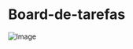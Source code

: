 # Board-de-tarefas

![Image](https://github.com/user-attachments/assets/68fdbf36-6307-4ab0-9c26-8c5d9ce6f3f0)
